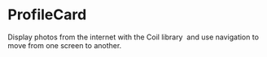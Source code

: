 # ProfileCard
Display photos from the internet with the Coil library 
and use navigation to move from one screen to another.
